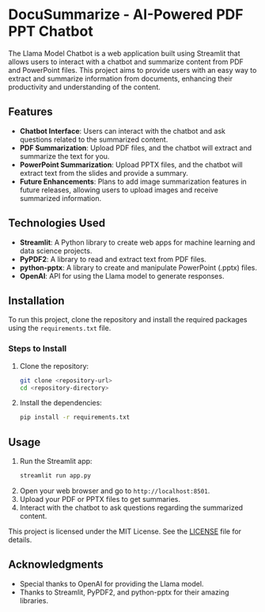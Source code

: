 # DocuSummarize - AI-Powered PDF PPT Chatbot
The Llama Model Chatbot is a web application built using Streamlit that allows users to interact with a chatbot and summarize content from PDF and PowerPoint files. This project aims to provide users with an easy way to extract and summarize information from documents, enhancing their productivity and understanding of the content.

## Features
- **Chatbot Interface**: Users can interact with the chatbot and ask questions related to the summarized content.
- **PDF Summarization**: Upload PDF files, and the chatbot will extract and summarize the text for you.
- **PowerPoint Summarization**: Upload PPTX files, and the chatbot will extract text from the slides and provide a summary.
- **Future Enhancements**: Plans to add image summarization features in future releases, allowing users to upload images and receive summarized information.

## Technologies Used
- **Streamlit**: A Python library to create web apps for machine learning and data science projects.
- **PyPDF2**: A library to read and extract text from PDF files.
- **python-pptx**: A library to create and manipulate PowerPoint (.pptx) files.
- **OpenAI**: API for using the Llama model to generate responses.

## Installation
To run this project, clone the repository and install the required packages using the `requirements.txt` file.

### Steps to Install
1. Clone the repository:
    ```bash
    git clone <repository-url>
    cd <repository-directory>
    ```
2. Install the dependencies:
    ```bash
    pip install -r requirements.txt
    ```

## Usage
1. Run the Streamlit app:
    ```bash
    streamlit run app.py
    ```
2. Open your web browser and go to `http://localhost:8501`.
3. Upload your PDF or PPTX files to get summaries.
4. Interact with the chatbot to ask questions regarding the summarized content.


This project is licensed under the MIT License. See the [LICENSE](LICENSE) file for details.

## Acknowledgments
- Special thanks to OpenAI for providing the Llama model.
- Thanks to Streamlit, PyPDF2, and python-pptx for their amazing libraries.
